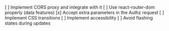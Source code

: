 [ ] Implement CORS proxy and integrate with it
[ ] Use react-router-dom properly (data features)
[x] Accept extra parameters in the Authz request
[ ] Implement CSS transitions
[ ] Implement accessibility
[ ] Avoid flashing states during updates
